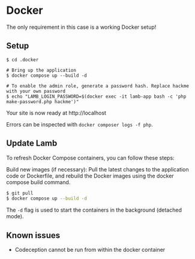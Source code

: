 # Docker

The only requirement in this case is a working Docker setup!

## Setup

```shell
$ cd .docker

# Bring up the application
$ docker compose up --build -d

# To enable the admin role, generate a password hash. Replace hackme with your own password
$ echo "LAMB_LOGIN_PASSWORD=$(docker exec -it lamb-app bash -c 'php make-password.php hackme')"
```

Your site is now ready at http://localhost

Errors can be inspected with `docker composer logs -f php`.

## Update Lamb

To refresh Docker Compose containers, you can follow these steps:

Build new images (if necessary): Pull the latest changes to the application code or Dockerfile, and rebuild
the Docker images using the docker compose build command.

```bash
$ git pull
$ docker compose up --build -d
```

The `-d` flag is used to start the containers in the background (detached mode).

## Known issues

- Codeception cannot be run from within the docker container
